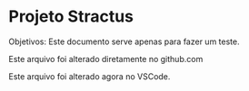 # Projeto Stractus

Objetivos: Este documento serve apenas para fazer um teste.

Este arquivo foi alterado diretamente no github.com

Este arquivo foi alterado agora no VSCode.

